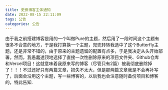 ```yaml
---
title: 更换博客主体通知
date: 2022-08-15 22:11:09
tags: 公告
categories: 公告
---
```


由于我之前搭建博客是用的一个叫做Pure的主题，然后用了一段时间这个主题有很多不合意的地方，于是我打算换一个主题，兜兜转转我选中了这个Butterfly主题，还是非常不错的，由于原来的主题遗留的配置有点多，于是我决定从头开始部署。然而，我愚蠢透顶地选择了直接一次性删除原来的项目文件夹、Github仓库和Vercel项目！这就意味着我原来写的博客（尽管只有2篇）被我彻底删除掉了！！！不过还好只有两篇文章，损失不太大，但是那两篇文章我是不会再补写了，后面会沿用这个主题，写一些博客的，以后我也会注意随时备份项目和博客的，特此告知.
